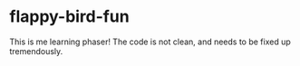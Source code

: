 # flappy-bird-fun

This is me learning phaser! The code is not clean, and needs to be fixed up tremendously.
